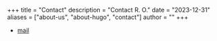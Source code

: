 +++
title = "Contact"
description = "Contact R. O."
date = "2023-12-31"
aliases = ["about-us", "about-hugo", "contact"]
author = ""
+++

- [mail](mailto:rapochsenbein@yahoo.de)
